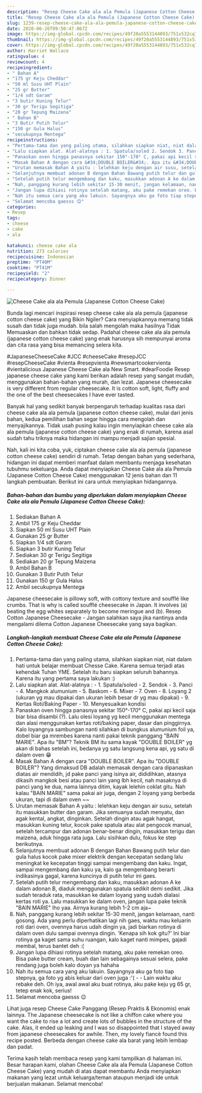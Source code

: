 ```yaml
---
description: "Resep Cheese Cake ala ala Pemula (Japanese Cotton Cheese Cake) | Cara Membuat Cheese Cake ala ala Pemula (Japanese Cotton Cheese Cake) Yang Menggugah Selera"
title: "Resep Cheese Cake ala ala Pemula (Japanese Cotton Cheese Cake) | Cara Membuat Cheese Cake ala ala Pemula (Japanese Cotton Cheese Cake) Yang Menggugah Selera"
slug: 1239-resep-cheese-cake-ala-ala-pemula-japanese-cotton-cheese-cake-cara-membuat-cheese-cake-ala-ala-pemula-japanese-cotton-cheese-cake-yang-menggugah-selera
date: 2020-06-26T09:50:47.067Z
image: https://img-global.cpcdn.com/recipes/49f20a5553144893/751x532cq70/cheese-cake-ala-ala-pemula-japanese-cotton-cheese-cake-foto-resep-utama.jpg
thumbnail: https://img-global.cpcdn.com/recipes/49f20a5553144893/751x532cq70/cheese-cake-ala-ala-pemula-japanese-cotton-cheese-cake-foto-resep-utama.jpg
cover: https://img-global.cpcdn.com/recipes/49f20a5553144893/751x532cq70/cheese-cake-ala-ala-pemula-japanese-cotton-cheese-cake-foto-resep-utama.jpg
author: Harriet Wallace
ratingvalue: 4
reviewcount: 4
recipeingredient:
- " Bahan A"
- "175 gr Keju Cheddar"
- "50 ml Susu UHT Plain"
- "25 gr Butter"
- "1/4 sdt Garam"
- "3 butir Kuning Telur"
- "30 gr Terigu Segitiga"
- "20 gr Tepung Maizena"
- " Bahan B"
- "3 Butir Putih Telur"
- "150 gr Gula Halus"
- "secukupnya Mentega"
recipeinstructions:
- "Pertama-tama dan yang paling utama, silahkan siapkan niat, niat dalam hati untuk belajar membuat Chesse Cake. Karena semua terjadi atas kehendak Tuhan YME. Setelah itu baru siapkan seluruh bahannya. Karena itu yang pertama saya lakukan :)"
- "Lalu siapkan alat. Alat-alatnya : 1. Spatula/soled 2. Sendok 3. Panci 4. Mangkok alumunium 5. Baskom 6. Mixer 7. Oven 8. Loyang 2 (ukuran yg mau dipakai dan ukuran lebih besar dr yg mau dipakai) 9. Kertas Roti/Baking Paper 10. Menyesuaikan kondisi"
- "Panaskan oven hingga panasnya sekitar 150°-170° C, pakai api kecil saja biar bisa disambi (?). Lalu olesi loyang yg kecil menggunakan mentega dan alasi menggunakan kertas roti/baking paper, dasar dan pinggirnya. Kalo loyangnya sambungan nanti silahkan di bungkus alumunium foil ya, dobel biar ga mrembes karena nanti pakai teknik panggang &#34;BAIN MARIE&#34;. Apa itu &#34;BM&#34;? Teknik BM itu sama kayak &#34;DOUBLE BOILER&#34; yg akan di bahas setelah ini, bedanya yg satu langsung kena api, yg satu di dalam oven 😁"
- "Masak Bahan A dengan cara &#34;DOUBLE BOILER&#34;. Apa itu &#34;DOUBLE BOILER&#34;? Yang dimaksud DB adalah memasak dengan cara dipanaskan diatas air mendidih, jd pake panci yang isinya air, dididihkan, atasnya dikasih mangkok besi atau panci lain yang lbh kecil, nah masaknya di panci yang ke dua, nama lainnya ditim, kayak lelehin coklat gitu. Nah kalau &#34;BAIN MARIE&#34; sama pakai air juga, dengan 2 loyang yang berbeda ukuran, tapi di dalam oven ~~"
- "Urutan memasak Bahan A yaitu : lelehkan keju dengan air susu, setelah itu masukkan butter dan garam. Jika semuanya sudah menyatu, dan agak kental, angkat, dinginkan. Setelah dingin atau agak hangat, masukkan kuning telur, kocok pake spatula atau alat pengocok manual, setelah tercampur dan adonan benar-benar dingin, masukkan terigu dan maizena, aduk hingga rata juga. Lalu sisihkan dulu, fokus ke step berikutnya."
- "Selanjutnya membuat adonan B dengan Bahan Bawang putih telur dan gula halus kocok pake mixer elektrik dengan kecepatan sedang lalu meningkat ke kecepatan tinggi sampai mengembang dan kaku. Ingat, sampai mengembang dan kaku ya, kalo ga mengembang berarti indikasinya gagal, karena kuncinya di putih telur ini gaes."
- "Setelah putih telur mengembang dan kaku, masukkan adonan A ke dalam adonan B, diaduk menggunakan spatula sedikit demi sedikit. Jika sudah teraduk rata, masukkan ke dalam loyang yang sudah dialasi kertas roti ya. Lalu masukkan ke dalam oven, jangan lupa pake teknik &#34;BAIN MARIE&#34; lho yaa. Airnya kurang lebih 1-2 cm aja~"
- "Nah, panggang kurang lebih sekitar 15-30 menit, jangan kelamaan, nanti gosong. Ada yang perlu diperhatikan lagi nih gaes, waktu mau keluarin roti dari oven, ovennya harus udah dingin ya, jadi biarkan rotinya di dalam oven dulu sampai ovennya dingin. &#39;Kenapa sih kok gitu?&#39; Ini biar rotinya ga kaget sama suhu ruangan, kalo kaget nanti mimpes, gajadi membal, terus bantet deh :("
- "Jangan lupa dihiasi rotinya setelah matang, aku pake remekan oreo. Bisa pake butter cream, buah dan lain sebagainya sesuai selera, pake rendang juga boleh kalo doyan ya hahaha"
- "Nah itu semua cara yang aku lakuin. Sayangnya aku ga foto tiap stepnya, ga foto yg abis keluar dari oven juga :&#39;(  Lain waktu aku rebake deh. Oh iya, awal awal aku buat rotinya, aku pake keju yg 65 gr, tetep enak kok, serius!"
- "Selamat mencoba gaesss 😉"
categories:
- Resep
tags:
- cheese
- cake
- ala

katakunci: cheese cake ala 
nutrition: 273 calories
recipecuisine: Indonesian
preptime: "PT40M"
cooktime: "PT41M"
recipeyield: "2"
recipecategory: Dinner

---
```



![Cheese Cake ala ala Pemula (Japanese Cotton Cheese Cake)](https://img-global.cpcdn.com/recipes/49f20a5553144893/751x532cq70/cheese-cake-ala-ala-pemula-japanese-cotton-cheese-cake-foto-resep-utama.jpg)

Bunda lagi mencari inspirasi resep cheese cake ala ala pemula (japanese cotton cheese cake) yang Bikin Ngiler? Cara menyiapkannya memang tidak susah dan tidak juga mudah. bila salah mengolah maka hasilnya Tidak Memuaskan dan bahkan tidak sedap. Padahal cheese cake ala ala pemula (japanese cotton cheese cake) yang enak harusnya sih mempunyai aroma dan cita rasa yang bisa memancing selera kita.

#JapaneseCheeseCake #JCC #cheeseCake #resepJCC #resepCheeseCake #vienta #resepvienta #newsmartcookervienta #vientalicious Japanese Cheese Cake ala New Smart. #dearFoodie Resep japanese cheese cake yang kami berikan adalah resep yang sangat mudah, menggunakan bahan-bahan yang murah, dan lezat. Japanese cheesecake is very different from regular cheesecake. It is cotton soft, light, fluffy and the one of the best cheesecakes I have ever tasted.

Banyak hal yang sedikit banyak berpengaruh terhadap kualitas rasa dari cheese cake ala ala pemula (japanese cotton cheese cake), mulai dari jenis bahan, kedua pemilihan bahan segar hingga cara mengolah dan menyajikannya. Tidak usah pusing kalau ingin menyiapkan cheese cake ala ala pemula (japanese cotton cheese cake) yang enak di rumah, karena asal sudah tahu triknya maka hidangan ini mampu menjadi sajian spesial.


Nah, kali ini kita coba, yuk, ciptakan cheese cake ala ala pemula (japanese cotton cheese cake) sendiri di rumah. Tetap dengan bahan yang sederhana, hidangan ini dapat memberi manfaat dalam membantu menjaga kesehatan tubuhmu sekeluarga. Anda dapat menyiapkan Cheese Cake ala ala Pemula (Japanese Cotton Cheese Cake) menggunakan 12 jenis bahan dan 11 langkah pembuatan. Berikut ini cara untuk menyiapkan hidangannya.

<!--inarticleads1-->

##### Bahan-bahan dan bumbu yang diperlukan dalam menyiapkan Cheese Cake ala ala Pemula (Japanese Cotton Cheese Cake):

1. Sediakan  Bahan A
1. Ambil 175 gr Keju Cheddar
1. Siapkan 50 ml Susu UHT Plain
1. Gunakan 25 gr Butter
1. Siapkan 1/4 sdt Garam
1. Siapkan 3 butir Kuning Telur
1. Sediakan 30 gr Terigu Segitiga
1. Sediakan 20 gr Tepung Maizena
1. Ambil  Bahan B
1. Gunakan 3 Butir Putih Telur
1. Gunakan 150 gr Gula Halus
1. Ambil secukupnya Mentega


Japanese cheesecake is pillowy soft, with cottony texture and soufflé like crumbs. That is why is called soufflé cheesecake in Japan. It involves (a) beating the egg whites separately to become meringue and (b). Resep Cotton Japanese Cheesecake - Jangan salahkan saya jika nantinya anda mengalami dilema Cotton Japanese Cheesecake yang saya bagikan. 

<!--inarticleads2-->

##### Langkah-langkah membuat Cheese Cake ala ala Pemula (Japanese Cotton Cheese Cake):

1. Pertama-tama dan yang paling utama, silahkan siapkan niat, niat dalam hati untuk belajar membuat Chesse Cake. Karena semua terjadi atas kehendak Tuhan YME. Setelah itu baru siapkan seluruh bahannya. Karena itu yang pertama saya lakukan :)
1. Lalu siapkan alat. Alat-alatnya : - 1. Spatula/soled - 2. Sendok - 3. Panci - 4. Mangkok alumunium - 5. Baskom - 6. Mixer - 7. Oven - 8. Loyang 2 (ukuran yg mau dipakai dan ukuran lebih besar dr yg mau dipakai) - 9. Kertas Roti/Baking Paper - 10. Menyesuaikan kondisi
1. Panaskan oven hingga panasnya sekitar 150°-170° C, pakai api kecil saja biar bisa disambi (?). Lalu olesi loyang yg kecil menggunakan mentega dan alasi menggunakan kertas roti/baking paper, dasar dan pinggirnya. Kalo loyangnya sambungan nanti silahkan di bungkus alumunium foil ya, dobel biar ga mrembes karena nanti pakai teknik panggang &#34;BAIN MARIE&#34;. Apa itu &#34;BM&#34;? Teknik BM itu sama kayak &#34;DOUBLE BOILER&#34; yg akan di bahas setelah ini, bedanya yg satu langsung kena api, yg satu di dalam oven 😁
1. Masak Bahan A dengan cara &#34;DOUBLE BOILER&#34;. Apa itu &#34;DOUBLE BOILER&#34;? Yang dimaksud DB adalah memasak dengan cara dipanaskan diatas air mendidih, jd pake panci yang isinya air, dididihkan, atasnya dikasih mangkok besi atau panci lain yang lbh kecil, nah masaknya di panci yang ke dua, nama lainnya ditim, kayak lelehin coklat gitu. Nah kalau &#34;BAIN MARIE&#34; sama pakai air juga, dengan 2 loyang yang berbeda ukuran, tapi di dalam oven ~~
1. Urutan memasak Bahan A yaitu : lelehkan keju dengan air susu, setelah itu masukkan butter dan garam. Jika semuanya sudah menyatu, dan agak kental, angkat, dinginkan. Setelah dingin atau agak hangat, masukkan kuning telur, kocok pake spatula atau alat pengocok manual, setelah tercampur dan adonan benar-benar dingin, masukkan terigu dan maizena, aduk hingga rata juga. Lalu sisihkan dulu, fokus ke step berikutnya.
1. Selanjutnya membuat adonan B dengan Bahan Bawang putih telur dan gula halus kocok pake mixer elektrik dengan kecepatan sedang lalu meningkat ke kecepatan tinggi sampai mengembang dan kaku. Ingat, sampai mengembang dan kaku ya, kalo ga mengembang berarti indikasinya gagal, karena kuncinya di putih telur ini gaes.
1. Setelah putih telur mengembang dan kaku, masukkan adonan A ke dalam adonan B, diaduk menggunakan spatula sedikit demi sedikit. Jika sudah teraduk rata, masukkan ke dalam loyang yang sudah dialasi kertas roti ya. Lalu masukkan ke dalam oven, jangan lupa pake teknik &#34;BAIN MARIE&#34; lho yaa. Airnya kurang lebih 1-2 cm aja~
1. Nah, panggang kurang lebih sekitar 15-30 menit, jangan kelamaan, nanti gosong. Ada yang perlu diperhatikan lagi nih gaes, waktu mau keluarin roti dari oven, ovennya harus udah dingin ya, jadi biarkan rotinya di dalam oven dulu sampai ovennya dingin. &#39;Kenapa sih kok gitu?&#39; Ini biar rotinya ga kaget sama suhu ruangan, kalo kaget nanti mimpes, gajadi membal, terus bantet deh :(
1. Jangan lupa dihiasi rotinya setelah matang, aku pake remekan oreo. Bisa pake butter cream, buah dan lain sebagainya sesuai selera, pake rendang juga boleh kalo doyan ya hahaha
1. Nah itu semua cara yang aku lakuin. Sayangnya aku ga foto tiap stepnya, ga foto yg abis keluar dari oven juga :&#39;( -  - Lain waktu aku rebake deh. Oh iya, awal awal aku buat rotinya, aku pake keju yg 65 gr, tetep enak kok, serius!
1. Selamat mencoba gaesss 😉


Lihat juga resep Cheese Cake Panggang (Resep Praktis &amp; Ekonomis) enak lainnya. The Japanese cheesecake is not like a chiffon cake where you want the cake to rise a lot and create lots of bubbles in the structure of the cake. Alas, it ended up leaking and I was so disappointed that I stayed away from japanese cheesecakes for awhile. Then, my lovely fiancè found this recipe posted. Berbeda dengan cheese cake ala barat yang lebih lembap dan padat. 

Terima kasih telah membaca resep yang kami tampilkan di halaman ini. Besar harapan kami, olahan Cheese Cake ala ala Pemula (Japanese Cotton Cheese Cake) yang mudah di atas dapat membantu Anda menyiapkan makanan yang lezat untuk keluarga/teman ataupun menjadi ide untuk berjualan makanan. Selamat mencoba!
